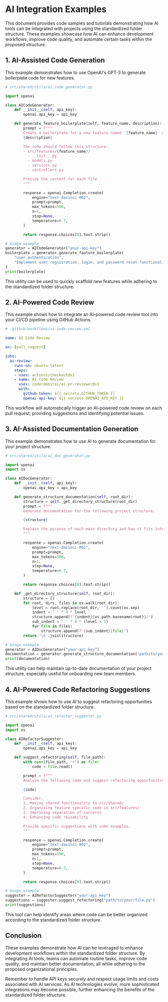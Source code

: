 # AI Integration Examples

This document provides code samples and tutorials demonstrating how AI tools can be integrated with projects using the standardized folder structure. These examples showcase how AI can enhance development workflows, improve code quality, and automate certain tasks within the proposed structure.

## 1. AI-Assisted Code Generation

This example demonstrates how to use OpenAI's GPT-3 to generate boilerplate code for new features.

```python
# src/shared/utils/ai_code_generator.py

import openai

class AICodeGenerator:
    def __init__(self, api_key):
        openai.api_key = api_key

    def generate_feature_boilerplate(self, feature_name, description):
        prompt = f"""
        Create a boilerplate for a new feature named '{feature_name}' with the following description:
        {description}

        The code should follow this structure:
        - src/features/{feature_name}/
          - __init__.py
          - models.py
          - services.py
          - controllers.py

        Provide the content for each file.
        """

        response = openai.Completion.create(
            engine="text-davinci-002",
            prompt=prompt,
            max_tokens=500,
            n=1,
            stop=None,
            temperature=0.7,
        )

        return response.choices[0].text.strip()

# Usage example
generator = AICodeGenerator("your-api-key")
boilerplate = generator.generate_feature_boilerplate(
    "user_authentication",
    "Implement user registration, login, and password reset functionality."
)
print(boilerplate)
```

This utility can be used to quickly scaffold new features while adhering to the standardized folder structure.

## 2. AI-Powered Code Review

This example shows how to integrate an AI-powered code review tool into your CI/CD pipeline using GitHub Actions.

```yaml
# .github/workflows/ai-code-review.yml

name: AI Code Review

on: [pull_request]

jobs:
  ai-review:
    runs-on: ubuntu-latest
    steps:
    - uses: actions/checkout@v2
    - name: AI Code Review
      uses: coderabbitai/ai-pr-reviewer@v1
      with:
        github-token: ${{ secrets.GITHUB_TOKEN }}
        openai-api-key: ${{ secrets.OPENAI_API_KEY }}
```

This workflow will automatically trigger an AI-powered code review on each pull request, providing suggestions and identifying potential issues.

## 3. AI-Assisted Documentation Generation

This example demonstrates how to use AI to generate documentation for your project structure.

```python
# src/shared/utils/ai_doc_generator.py

import openai
import os

class AIDocGenerator:
    def __init__(self, api_key):
        openai.api_key = api_key

    def generate_structure_documentation(self, root_dir):
        structure = self._get_directory_structure(root_dir)
        prompt = f"""
        Generate documentation for the following project structure:

        {structure}

        Explain the purpose of each main directory and how it fits into the overall architecture.
        """

        response = openai.Completion.create(
            engine="text-davinci-002",
            prompt=prompt,
            max_tokens=500,
            n=1,
            stop=None,
            temperature=0.7,
        )

        return response.choices[0].text.strip()

    def _get_directory_structure(self, root_dir):
        structure = []
        for root, dirs, files in os.walk(root_dir):
            level = root.replace(root_dir, '').count(os.sep)
            indent = ' ' * 4 * level
            structure.append(f'{indent}{os.path.basename(root)}/')
            sub_indent = ' ' * 4 * (level + 1)
            for file in files:
                structure.append(f'{sub_indent}{file}')
        return '\n'.join(structure)

# Usage example
generator = AIDocGenerator("your-api-key")
documentation = generator.generate_structure_documentation("path/to/your/project")
print(documentation)
```

This utility can help maintain up-to-date documentation of your project structure, especially useful for onboarding new team members.

## 4. AI-Powered Code Refactoring Suggestions

This example shows how to use AI to suggest refactoring opportunities based on the standardized folder structure.

```python
# src/shared/utils/ai_refactor_suggester.py

import openai
import os

class AIRefactorSuggester:
    def __init__(self, api_key):
        openai.api_key = api_key

    def suggest_refactoring(self, file_path):
        with open(file_path, 'r') as file:
            code = file.read()

        prompt = f"""
        Analyze the following code and suggest refactoring opportunities to better align with a standardized folder structure:

        {code}

        Consider:
        1. Moving shared functionality to src/shared/
        2. Organizing feature-specific code in src/features/
        3. Improving separation of concerns
        4. Enhancing code reusability

        Provide specific suggestions with code examples.
        """

        response = openai.Completion.create(
            engine="text-davinci-002",
            prompt=prompt,
            max_tokens=500,
            n=1,
            stop=None,
            temperature=0.7,
        )

        return response.choices[0].text.strip()

# Usage example
suggester = AIRefactorSuggester("your-api-key")
suggestions = suggester.suggest_refactoring("path/to/your/file.py")
print(suggestions)
```

This tool can help identify areas where code can be better organized according to the standardized folder structure.

## Conclusion

These examples demonstrate how AI can be leveraged to enhance development workflows within the standardized folder structure. By integrating AI tools, teams can automate routine tasks, improve code quality, and maintain better documentation, all while adhering to the proposed organizational principles.

Remember to handle API keys securely and respect usage limits and costs associated with AI services. As AI technologies evolve, more sophisticated integrations may become possible, further enhancing the benefits of the standardized folder structure.
